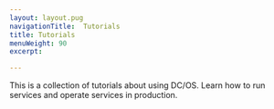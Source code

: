 ```yaml
---
layout: layout.pug
navigationTitle:  Tutorials
title: Tutorials
menuWeight: 90
excerpt:

---
```


This is a collection of tutorials about using DC/OS. Learn how to run services and operate services in production.
